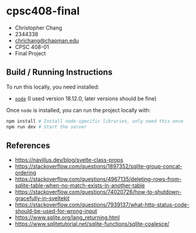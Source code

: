 # cpsc408-final

- Christopher Chang
- 2344338
- chrichang@chapman.edu
- CPSC 408-01
- Final Project

## Build / Running Instructions

To run this locally, you need installed:
- [`node`](https://nodejs.org/en/) (I used version 18.12.0, later versions
  should be fine)

Once `node` is installed, you can run the project locally with:

```bash
npm install # Install node-specific libraries, only need this once
npm run dev # Start the server
```

## References

- https://navillus.dev/blog/svelte-class-props
- https://stackoverflow.com/questions/1897352/sqlite-group-concat-ordering
- https://stackoverflow.com/questions/4967135/deleting-rows-from-sqlite-table-when-no-match-exists-in-another-table
- https://stackoverflow.com/questions/74020726/how-to-shutdown-gracefully-in-sveltekit
- https://stackoverflow.com/questions/7939137/what-http-status-code-should-be-used-for-wrong-input
- https://www.sqlite.org/lang_returning.html
- https://www.sqlitetutorial.net/sqlite-functions/sqlite-coalesce/
